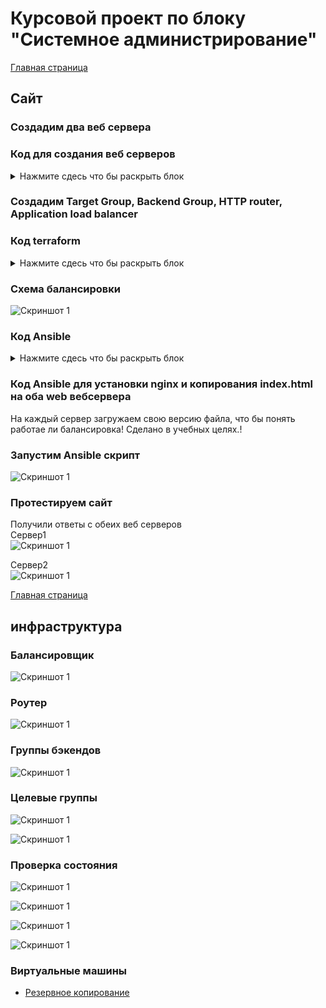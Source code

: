# Курсовой проект по блоку "Системное администрирование"

[Главная страница](https://github.com/ysatii/Course_project_on_the_block_System_Administration/blob/main/README.md)
## Сайт 



### Создадим два веб сервера
### Код для создания веб серверов
<details>
<summary>Нажмите сдесь что бы раскрыть блок</summary>

```
resource "yandex_compute_instance" "webserver" {
  count       = 2
  name        = "webserver${count.index + 1}"
  hostname    = "webserver${count.index + 1}"
  platform_id = "standard-v3"
  zone        = "ru-central1-${count.index == 0? "a" : "b"}"

  resources {
    cores         = 2
    memory        = 2
    core_fraction = 20
  }
  
  scheduling_policy {
    preemptible = true
  }

  boot_disk {
    initialize_params {
      image_id = "fd8s4a9mnca2bmgol2r8"
      size     = 10
      type     = "network-hdd"
    }
  }

```
</details>

### Создадим  Target Group, Backend Group, HTTP router, Application load balancer

### Код terraform
<details>
<summary>Нажмите сдесь что бы раскрыть блок</summary>

```
#target group
resource "yandex_alb_target_group" "direct-gr" {
  name      = "direct-gr"

  target {
    subnet_id  = yandex_vpc_subnet.web-sub-a.id
    ip_address = yandex_compute_instance.webserver[0].network_interface.0.ip_address
  }

  target {
    subnet_id  = yandex_vpc_subnet.web-sub-b.id
    ip_address = yandex_compute_instance.webserver[1].network_interface.0.ip_address    
  }
}

#backend group
resource "yandex_alb_backend_group" "bg-1" {
  name      = "bg-1"

  http_backend {
    name = "bodra-http"
    port = 80
  target_group_ids = [yandex_alb_target_group.direct-gr.id]
    healthcheck {
      timeout = "10s"
      interval = "2s"
      http_healthcheck {
        path  = "/"
      }
    }
  }
}

#http-router
resource "yandex_alb_http_router" "http-router" {
  name      = "http-router"
}

#virtual host
resource "yandex_alb_virtual_host" "vh-1" {
  name      = "vh-1"
  http_router_id = yandex_alb_http_router.http-router.id
  route {
    name = "vh-route-1"
    http_route {
      http_route_action {
        backend_group_id = yandex_alb_backend_group.bg-1.id
      }
    }
  }
}

#load-balancer
resource "yandex_alb_load_balancer" "lb1" {
  name = "lb1"

  network_id  = yandex_vpc_network.bastionet.id
  security_group_ids = [ yandex_vpc_security_group.alb-wb.id, yandex_vpc_security_group.sg-internet.id ]
  

  allocation_policy {
    location {
      zone_id   = "ru-central1-a"
      subnet_id = yandex_vpc_subnet.web-sub-a.id
    }
    location {
      zone_id   = "ru-central1-b"
      subnet_id = yandex_vpc_subnet.web-sub-b.id
    }
  }

  listener {
    name = "listener-1"
    endpoint {
      address {
        external_ipv4_address {
        }
      }
      ports = [ 80 ]
    }
    http {
      handler {
        http_router_id = yandex_alb_http_router.http-router.id
      }
    }
  }
}
```
</details>

### Схема балансировки
![Скриншот 1](https://github.com/ysatii/Course_project_on_the_block_System_Administration/blob/main/img/sait1.jpg)  


### Код Ansible
<details>
<summary>Нажмите сдесь что бы раскрыть блок</summary>

```
  name: Configure web server
  hosts: internal_servers
  gather_facts: no
  become: yes
  tasks:
    - name: Update cache
      apt:
        update_cache: yes

    - name: Install nginx
      apt:
        name: nginx
        state: present

    - name: Copy index.html
      copy:
        src: templates/index.html
        dest: /var/www/html/
    
    - name: Restart nginx
      service:
        name: nginx
        state: restarted
    
    - name: copy filebeat
      copy:
        src: packages/{{ pkg_name }}
        dest: /var/www/html/

    
    

- name: Configure web server 2
  hosts: webserver2.ru-central1.internal
  gather_facts: no
  become: yes
  tasks:
    - name: Copy index.html server2 
      copy:
        src: templates2/index.html
        dest: /var/www/html/
    
    - name: copy filebeat
      copy:
        src: packages/{{ pkg_name }}
        dest: /var/www/html/


```
</details>
  

### Код Ansible для установки nginx и копирования index.html на оба web вебсервера
На каждый сервер загружаем свою версию файла, что бы понять работае ли  балансировка! Сделано в учебных целях.! 

### Запустим Ansible скрипт 
![Скриншот 1](https://github.com/ysatii/Course_project_on_the_block_System_Administration/blob/main/img/sait1_3.jpg)




### Протестируем сайт 
Получили ответы с обеих веб серверов   
Сервер1  
![Скриншот 1](https://github.com/ysatii/Course_project_on_the_block_System_Administration/blob/main/img/sait1_2.jpg)

Сервер2  
![Скриншот 1](https://github.com/ysatii/Course_project_on_the_block_System_Administration/blob/main/img/sait1_1.jpg)

[Главная страница](https://github.com/ysatii/Course_project_on_the_block_System_Administration/blob/main/README.md)




## инфраструктура
### Балансировщик  
![Скриншот 1](https://github.com/ysatii/Course_project_on_the_block_System_Administration/blob/main/img/sait1_4.jpg)


### Роутер
![Скриншот 1](https://github.com/ysatii/Course_project_on_the_block_System_Administration/blob/main/img/sait1_5.jpg)

### Группы бэкендов
![Скриншот 1](https://github.com/ysatii/Course_project_on_the_block_System_Administration/blob/main/img/sait1_6.jpg)

### Целевые группы
![Скриншот 1](https://github.com/ysatii/Course_project_on_the_block_System_Administration/blob/main/img/sait1_7.jpg)


![Скриншот 1](https://github.com/ysatii/Course_project_on_the_block_System_Administration/blob/main/img/sait1_8.jpg)

### Проверка состояния 
![Скриншот 1](https://github.com/ysatii/Course_project_on_the_block_System_Administration/blob/main/img/sait1_9.jpg)

![Скриншот 1](https://github.com/ysatii/Course_project_on_the_block_System_Administration/blob/main/img/sait1_10.jpg)

![Скриншот 1](https://github.com/ysatii/Course_project_on_the_block_System_Administration/blob/main/img/sait1_11.jpg)

![Скриншот 1](https://github.com/ysatii/Course_project_on_the_block_System_Administration/blob/main/img/sait1_12.jpg)

### Виртуальные машины
* [Резервное копирование](https://github.com/ysatii/Course_project_on_the_block_System_Administration/blob/main/Backup.md)
 